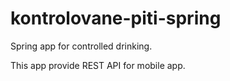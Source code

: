 # kontrolovane-piti-spring
Spring app for controlled drinking.

This app provide REST API for mobile app.
